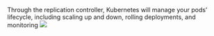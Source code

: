 
Through the replication controller, Kubernetes will manage your pods’ lifecycle, including scaling up and down, rolling deployments, and monitoring
![](/assets/images/2021-05-28-11-33-47.png)
